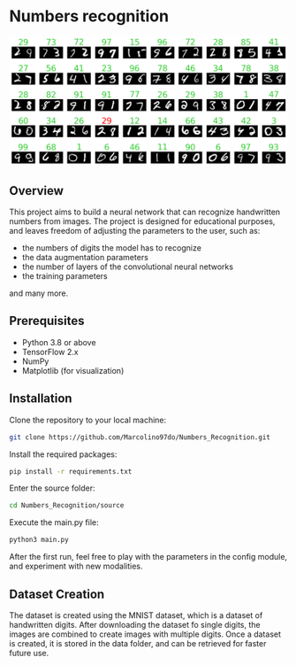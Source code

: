 # Numbers recognition
![sample_model_inference.png](sample_model_inference.png)

## Overview

This project aims to build a neural network that can recognize handwritten numbers from images.
The project is designed for educational purposes, and leaves freedom of adjusting the parameters to the user, such as:
- the numbers of digits the model has to recognize
- the data augmentation parameters
- the number of layers of the convolutional neural networks
- the training parameters

and many more.

## Prerequisites

- Python 3.8 or above
- TensorFlow 2.x
- NumPy
- Matplotlib (for visualization)

## Installation

Clone the repository to your local machine:

```bash
git clone https://github.com/Marcolino97do/Numbers_Recognition.git
```
Install the required packages:
```bash
pip install -r requirements.txt
```
Enter the source folder:
```bash
cd Numbers_Recognition/source
```
Execute the main.py file:
```bash
python3 main.py
```
After the first run, feel free to play with the parameters in the config module, 
and experiment with new modalities.

## Dataset Creation
The dataset is created using the MNIST dataset, which is a dataset of handwritten digits.
After downloading the dataset fo single digits, the images are combined to create images with multiple digits.
Once a dataset is created, it is stored in the data folder, and can be retrieved for faster future use.



